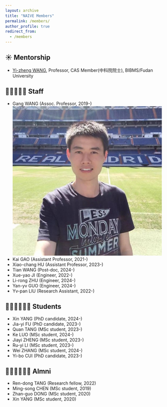 ```yaml
---
layout: archive
title: "NAIVE Members"
permalink: /members/
author_profile: true
redirect_from:
  - /members
---
```


☀️ Mentorship
-
* [Yi-zheng WANG](https://casad.cas.cn/ysxx2022/ysmd/smkx/202201/t20220111_4821762.html), Professor, CAS Member(中科院院士), BIBMS/Fudan University



👨‍💻👨🏻‍💻 Staff
-
* Gang WANG (Assoc. Professor, 2019-)
![](../images/profile-wanggang-realmadrid.jpg)
* Kai GAO (Assistant Professor, 2021-)
* Xiao-chang HU (Assistant Professor, 2023-)
* Tian WANG (Post-doc, 2024-)
* Xue-yao JI (Engineer, 2022-)
* Li-rong ZHU (Engineer, 2024-)
* Yan-yv GUO (Engineer, 2024-)
* Yv-pan LIU (Research Assistant, 2022-)
  
🙋🏻‍♂️🙋🏻‍♀️ Students
-
* Xin YANG (PhD candidate, 2024-)
* Jia-yi FU (PhD candidate, 2023-)
* Quan TANG (MSc student, 2023-)
* Ke LUO (MSc student, 2024-)
* Jiayi ZHENG (MSc student, 2023-)
* Ru-yi LI (MSc student, 2023-)
* Wei ZHANG (MSc student, 2024-)
* Yi-bo CUI (PhD candidate, 2023-)


👨🏻‍🎓👩🏻‍🎓 Almni
-
* Ren-dong TANG (Research fellow, 2022)
* Ming-song CHEN (MSc student, 2019)
* Zhan-guo DONG (MSc student, 2020)
* Xin YANG (MSc student, 2020)


